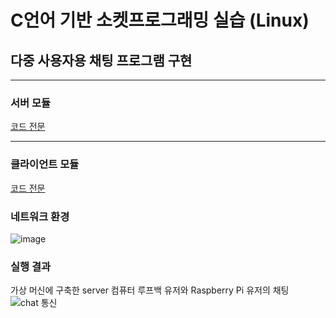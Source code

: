 # C언어 기반 소켓프로그래밍 실습 (Linux)

## 다중 사용자용 채팅 프로그램 구현

----------------
### 서버 모듈
[코드 전문](https://github.com/BlancBunny/BlancBunnyPortPolio/blob/main/SocketProc%20-%20MultiUserChatting/chat_server.c)

----------------

### 클라이언트 모듈 
[코드 전문](https://github.com/BlancBunny/BlancBunnyPortPolio/blob/main/SocketProc%20-%20MultiUserChatting/chat_client.c)

### 네트워크 환경
![image](https://user-images.githubusercontent.com/77951828/125376905-ef22d800-e3c6-11eb-8384-f6e1a6630a4f.png)

### 실행 결과   
가상 머신에 구축한 server 컴퓨터 루프백 유저와 Raspberry Pi 유저의 채팅 
![chat 통신](https://user-images.githubusercontent.com/77951828/125376953-0feb2d80-e3c7-11eb-830d-6e928ae465a8.JPG)


